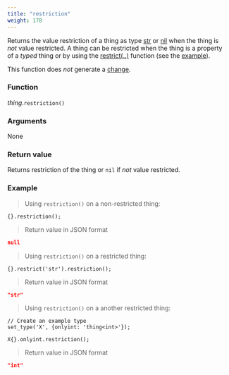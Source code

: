 ```yaml
---
title: "restriction"
weight: 178
---
```


Returns the value restriction of a thing as type [str](../../str) or [nil](../../nil) when the thing is *not* value restricted. A thing can be restricted when the thing is a property of a *typed* thing or by using the [restrict(..)](../restrict) function (see the [example](#example)).

This function does *not* generate a [change](../../../overview/changes).

### Function

*thing*.`restriction()`

### Arguments

None

### Return value

Returns restriction of the thing or `nil` if *not* value restricted.

### Example

> Using `restriction()` on a non-restricted thing:

```thingsdb,json_response
{}.restriction();
```

> Return value in JSON format

```json
null
```

> Using `restriction()` on a restricted thing:

```thingsdb,json_response
{}.restrict('str').restriction();
```

> Return value in JSON format

```json
"str"
```

> Using `restriction()` on a another restricted thing:

```thingsdb,json_response
// Create an example type
set_type('X', {onlyint: 'thing<int>'});

X{}.onlyint.restriction();
```

> Return value in JSON format

```json
"int"
```
